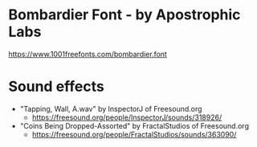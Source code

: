 # Bombardier Font - by Apostrophic Labs
https://www.1001freefonts.com/bombardier.font

# Sound effects
- "Tapping, Wall, A.wav" by InspectorJ of Freesound.org
    - https://freesound.org/people/InspectorJ/sounds/318926/
- "Coins Being Dropped-Assorted" by FractalStudios of Freesound.org
    - https://freesound.org/people/FractalStudios/sounds/363090/
